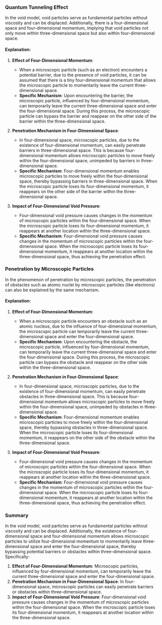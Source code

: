 ### Quantum Tunneling Effect

In the void model, void particles serve as fundamental particles without viscosity and can be displaced. Additionally, there is a four-dimensional space and four-dimensional momentum, implying that void particles not only move within three-dimensional space but also within four-dimensional space.

#### Explanation:

1. **Effect of Four-Dimensional Momentum**:

   - When a microscopic particle (such as an electron) encounters a potential barrier, due to the presence of void particles, it can be assumed that there is a tiny four-dimensional momentum that allows the microscopic particle to momentarily leave the current three-dimensional space.
   - **Specific Mechanism**: Upon encountering the barrier, the microscopic particle, influenced by four-dimensional momentum, can temporarily leave the current three-dimensional space and enter the four-dimensional space. During this process, the microscopic particle can bypass the barrier and reappear on the other side of the barrier within the three-dimensional space.
2. **Penetration Mechanism in Four-Dimensional Space**:

   - In four-dimensional space, microscopic particles, due to the existence of four-dimensional momentum, can easily penetrate barriers in three-dimensional space. This is because four-dimensional momentum allows microscopic particles to move freely within the four-dimensional space, unimpeded by barriers in three-dimensional space.
   - **Specific Mechanism**: Four-dimensional momentum enables microscopic particles to move freely within the four-dimensional space, thereby bypassing barriers in three-dimensional space. When the microscopic particle loses its four-dimensional momentum, it reappears on the other side of the barrier within the three-dimensional space.
3. **Impact of Four-Dimensional Void Pressure**:

   - Four-dimensional void pressure causes changes in the momentum of microscopic particles within the four-dimensional space. When the microscopic particle loses its four-dimensional momentum, it reappears at another location within the three-dimensional space.
   - **Specific Mechanism**: Four-dimensional void pressure causes changes in the momentum of microscopic particles within the four-dimensional space. When the microscopic particle loses its four-dimensional momentum, it reappears at another location within the three-dimensional space, thus achieving the penetration effect.

### Penetration by Microscopic Particles

In the phenomenon of penetration by microscopic particles, the penetration of obstacles such as atomic nuclei by microscopic particles (like electrons) can also be explained by the same mechanism.

#### Explanation:

1. **Effect of Four-Dimensional Momentum**:

   - When a microscopic particle encounters an obstacle such as an atomic nucleus, due to the influence of four-dimensional momentum, the microscopic particle can temporarily leave the current three-dimensional space and enter the four-dimensional space.
   - **Specific Mechanism**: Upon encountering the obstacle, the microscopic particle, influenced by four-dimensional momentum, can temporarily leave the current three-dimensional space and enter the four-dimensional space. During this process, the microscopic particle can bypass the obstacle and reappear on the other side within the three-dimensional space.
2. **Penetration Mechanism in Four-Dimensional Space**:

   - In four-dimensional space, microscopic particles, due to the existence of four-dimensional momentum, can easily penetrate obstacles in three-dimensional space. This is because four-dimensional momentum allows microscopic particles to move freely within the four-dimensional space, unimpeded by obstacles in three-dimensional space.
   - **Specific Mechanism**: Four-dimensional momentum enables microscopic particles to move freely within the four-dimensional space, thereby bypassing obstacles in three-dimensional space. When the microscopic particle loses its four-dimensional momentum, it reappears on the other side of the obstacle within the three-dimensional space.
3. **Impact of Four-Dimensional Void Pressure**:

   - Four-dimensional void pressure causes changes in the momentum of microscopic particles within the four-dimensional space. When the microscopic particle loses its four-dimensional momentum, it reappears at another location within the three-dimensional space.
   - **Specific Mechanism**: Four-dimensional void pressure causes changes in the momentum of microscopic particles within the four-dimensional space. When the microscopic particle loses its four-dimensional momentum, it reappears at another location within the three-dimensional space, thus achieving the penetration effect.

### Summary

In the void model, void particles serve as fundamental particles without viscosity and can be displaced. Additionally, the existence of four-dimensional space and four-dimensional momentum allows microscopic particles to utilize four-dimensional momentum to momentarily leave three-dimensional space and enter the four-dimensional space, thereby bypassing potential barriers or obstacles within three-dimensional space. Specifically:

1. **Effect of Four-Dimensional Momentum**: Microscopic particles, influenced by four-dimensional momentum, can temporarily leave the current three-dimensional space and enter the four-dimensional space.
2. **Penetration Mechanism in Four-Dimensional Space**: In four-dimensional space, microscopic particles can easily penetrate barriers or obstacles within three-dimensional space.
3. **Impact of Four-Dimensional Void Pressure**: Four-dimensional void pressure causes changes in the momentum of microscopic particles within the four-dimensional space. When the microscopic particle loses its four-dimensional momentum, it reappears at another location within the three-dimensional space.
